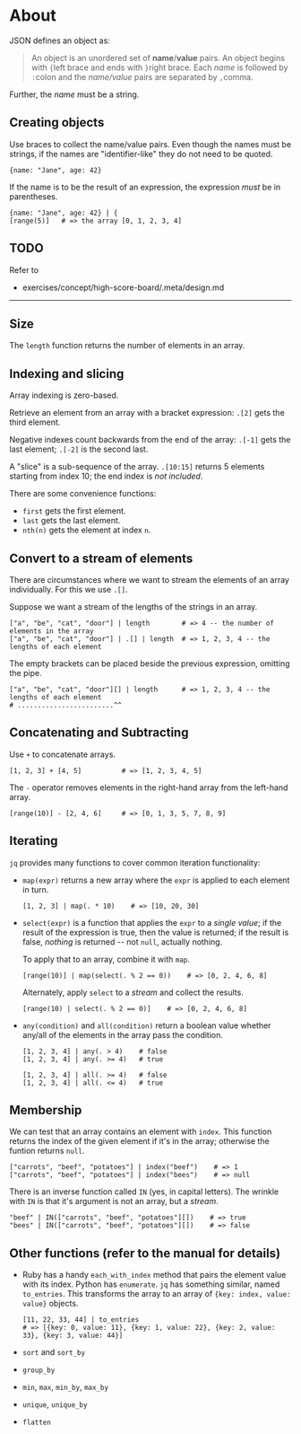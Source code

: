 # About

JSON defines an object  as:

> An object is an unordered set of **name**/**value** pairs.
> An object begins with `{`left brace and ends with `}`right brace.
> Each _name_ is followed by `:`colon and the _name/value_ pairs are separated by `,`comma.

Further, the _name_ must be a string.

## Creating objects

Use braces to collect the name/value pairs.
Even though the names must be strings, if the names are "identifier-like" they do not need to be quoted.
```jq
{name: "Jane", age: 42}
```

If the name is to be the result of an expression, the expression _must_ be in parentheses.
```jq
{name: "Jane", age: 42} | {
[range(5)]   # => the array [0, 1, 2, 3, 4]
```


## TODO

Refer to 
- exercises/concept/high-score-board/.meta/design.md


---

## Size

The `length` function returns the number of elements in an array.

## Indexing and slicing

Array indexing is zero-based.

Retrieve an element from an array with a bracket expression:
`.[2]` gets the third element.

Negative indexes count backwards from the end of the array:
`.[-1]` gets the last element; `.[-2]` is the second last.

A "slice" is a sub-sequence of the array.
`.[10:15]` returns 5 elements starting from index 10; the end index is _not included_.

There are some convenience functions:

- `first` gets the first element.
- `last` gets the last element.
- `nth(n)` gets the element at index `n`.

## Convert to a stream of elements

There are circumstances where we want to stream the elements of an array individually.
For this we use `.[]`.

Suppose we want a stream of the lengths of the strings in an array.

```jq
["a", "be", "cat", "door"] | length        # => 4 -- the number of elements in the array
["a", "be", "cat", "door"] | .[] | length  # => 1, 2, 3, 4 -- the lengths of each element
```
The empty brackets can be placed beside the previous expression, omitting the pipe.
```jq
["a", "be", "cat", "door"][] | length      # => 1, 2, 3, 4 -- the lengths of each element
# ........................^^
```

## Concatenating and Subtracting

Use `+` to concatenate arrays.

```jq
[1, 2, 3] + [4, 5]          # => [1, 2, 3, 4, 5]
```

The `-` operator removes elements in the right-hand array from the left-hand array.

```jq
[range(10)] - [2, 4, 6]     # => [0, 1, 3, 5, 7, 8, 9]
```

## Iterating

`jq` provides many functions to cover common iteration functionality:

- `map(expr)` returns a new array where the `expr` is applied to each element in turn.

  ```jq
  [1, 2, 3] | map(. * 10)    # => [10, 20, 30]

- `select(expr)` is a function that applies the `expr` to a _single value_;
  if the result of the expression is true, then the value is returned;
  if the result is false, _nothing_ is returned -- not `null`, actually nothing.

  To apply that to an array, combine it with `map`.

  ```jq
  [range(10)] | map(select(. % 2 == 0))    # => [0, 2, 4, 6, 8]
  ```
  
  Alternately, apply `select` to a _stream_ and collect the results.

  ```jq
  [range(10) | select(. % 2 == 0)]    # => [0, 2, 4, 6, 8]
  ```

- `any(condition)` and `all(condition)` return a boolean value whether any/all of the elements in the array pass the condition.

  ```jq
  [1, 2, 3, 4] | any(. > 4)    # false
  [1, 2, 3, 4] | any(. >= 4)   # true

  [1, 2, 3, 4] | all(. >= 4)   # false
  [1, 2, 3, 4] | all(. <= 4)   # true
  ```

## Membership

We can test that an array contains an element with `index`.
This function returns the index of the given element if it's in the array;
otherwise the funtion returns `null`.

```jq
["carrots", "beef", "potatoes"] | index("beef")    # => 1
["carrots", "beef", "potatoes"] | index("bees")    # => null
```

There is an inverse function called `IN` (yes, in capital letters).
The wrinkle with `IN` is that it's argument is not an array, but a _stream_.

```jq
"beef" | IN(["carrots", "beef", "potatoes"][])    # => true
"bees" | IN(["carrots", "beef", "potatoes"][])    # => false
```

## Other functions (refer to the manual for details)

- Ruby has a handy `each_with_index` method that pairs the element value with its index.
  Python has `enumerate`.
  `jq` has something similar, named `to_entries`.
  This transforms the array to an array of `{key: index, value: value}` objects.

  ```jq
  [11, 22, 33, 44] | to_entries
  # => [{key: 0, value: 11}, {key: 1, value: 22}, {key: 2, value: 33}, {key: 3, value: 44}] 
  ```

- `sort` and `sort_by`
- `group_by`
- `min`, `max`, `min_by`, `max_by`
- `unique`, `unique_by`
- `flatten`
 
